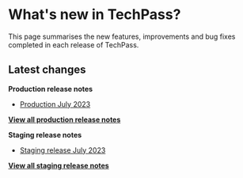 # What's new in TechPass?

This page summarises the new features, improvements and bug fixes completed in each release of TechPass.

## Latest changes

**Production release notes**
- [Production July 2023](whats-new/production-release-notes?id=july-2023)

 [**View all production release notes**](/whats-new/production-release-notes)


**Staging release notes**
- [Staging release July 2023](whats-new/staging-release-notes?id=july-2023)

 [**View all staging release notes**](/whats-new/staging-release-notes)
